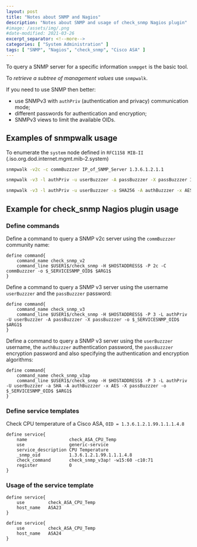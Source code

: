 ```yaml
---
layout: post
title: "Notes about SNMP and Nagios"
description: "Notes about SNMP and usage of check_snmp Nagios plugin"
#image: /assets/img/.png
#date-modified: 2021-03-26
excerpt_separator: <!--more-->
categories: [ "System Administration" ]
tags: [ "SNMP", "Nagios", "check_snmp", "Cisco ASA" ]
---
```


To query a SNMP server for a specific information `snmpget` is the basic tool.

To *retrieve a subtree of management values* use `snmpwalk`.

If you need to use SNMP then better:

- use SNMPv3 with `authPriv` (authentication and privacy) communication mode;
- different passwords for authentication and encryption;
- SNMPv3 views to limit the available OIDs.

## Examples of snmpwalk usage

To enumerate the `system` node defined in `RFC1158 MIB-II` (.iso.org.dod.internet.mgmt.mib-2.system)

```sh
snmpwalk -v2c -c commBuzzzer IP_of_SNMP_Server 1.3.6.1.2.1.1

snmpwalk -v3 -l authPriv -u userBuzzzer -A passBuzzzer -X passBuzzzer IP_of_SNMP_Server 1.3.6.1.2.1.1

snmpwalk -v3 -l authPriv -u userBuzzzer -a SHA256 -A authBuzzzer -x AES -X passBuzzzer IP_of_SNMP_Server 1.3.6.1.2.1.1
```

## Example for check_snmp Nagios plugin usage

### Define commands

Define a command to query a SNMP v2c server using the `commBuzzzer` community name:

```nagios
define command{
    command_name check_snmp_v2
    command_line $USER1$/check_snmp -H $HOSTADDRESS$ -P 2c -C commBuzzzer -o $_SERVICESNMP_OID$ $ARG1$
}
```

Define a command to query a SNMP v3 server using the username `userBuzzzer` and the `passBuzzzer` password:

```nagios
define command{
    command_name check_snmp_v3
    command_line $USER1$/check_snmp -H $HOSTADDRESS$ -P 3 -L authPriv -U userBuzzzer -A passBuzzzer -X passBuzzzer -o $_SERVICESNMP_OID$ $ARG1$
}
```

Define a command to query a SNMP v3 server using the `userBuzzzer` username, the `authBuzzzer` authentication password, the `passBuzzzer` encryption password and also specifying the authentication and encryption algorithms:

```nagios
define command{
    command_name check_snmp_v3ap
    command_line $USER1$/check_snmp -H $HOSTADDRESS$ -P 3 -L authPriv -U userBuzzzer -a SHA -A authBuzzzer -x AES -X passBuzzzer -o $_SERVICESNMP_OID$ $ARG1$
}
```

### Define service templates

Check CPU temperature of a Cisco ASA,  `OID = 1.3.6.1.2.1.99.1.1.1.4.8`

```nagios
define service{
    name                check_ASA_CPU_Temp
    use                 generic-service
    service_description CPU Temperature
    _snmp_oid           1.3.6.1.2.1.99.1.1.1.4.8
    check_command       check_snmp_v3ap! -w15:60 -c10:71
    register            0
}
```

### Usage of the service template

```nagios
define service{
    use         check_ASA_CPU_Temp
    host_name   ASA23
}

define service{
    use         check_ASA_CPU_Temp
    host_name   ASA24
}
```
